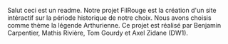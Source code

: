 Salut ceci est un readme.
Notre projet FilRouge est la création d'un site intéractif sur la période historique de notre choix. Nous avons choisis comme thème la légende Arthurienne.
Ce projet est réalisé par Benjamin Carpentier, Mathis Rivière, Tom Gourdy et Axel Zidane (DW1).
